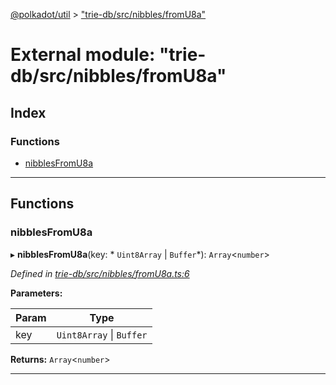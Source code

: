 [@polkadot/util](../README.md) > ["trie-db/src/nibbles/fromU8a"](../modules/_trie_db_src_nibbles_fromu8a_.md)

# External module: "trie-db/src/nibbles/fromU8a"

## Index

### Functions

* [nibblesFromU8a](_trie_db_src_nibbles_fromu8a_.md#nibblesfromu8a)

---

## Functions

<a id="nibblesfromu8a"></a>

###  nibblesFromU8a

▸ **nibblesFromU8a**(key: * `Uint8Array` &#124; `Buffer`*): `Array`<`number`>

*Defined in [trie-db/src/nibbles/fromU8a.ts:6](https://github.com/polkadot-js/util/blob/7550b44/packages/trie-db/src/nibbles/fromU8a.ts#L6)*

**Parameters:**

| Param | Type |
| ------ | ------ |
| key |  `Uint8Array` &#124; `Buffer`|

**Returns:** `Array`<`number`>

___

